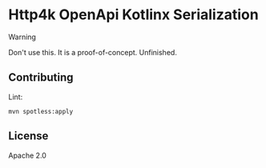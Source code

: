 # Http4k OpenApi Kotlinx Serialization

> [!WARNING]
> Don't use this. It is a proof-of-concept. Unfinished.

## Contributing

Lint:
```shell
mvn spotless:apply
```


## License

Apache 2.0